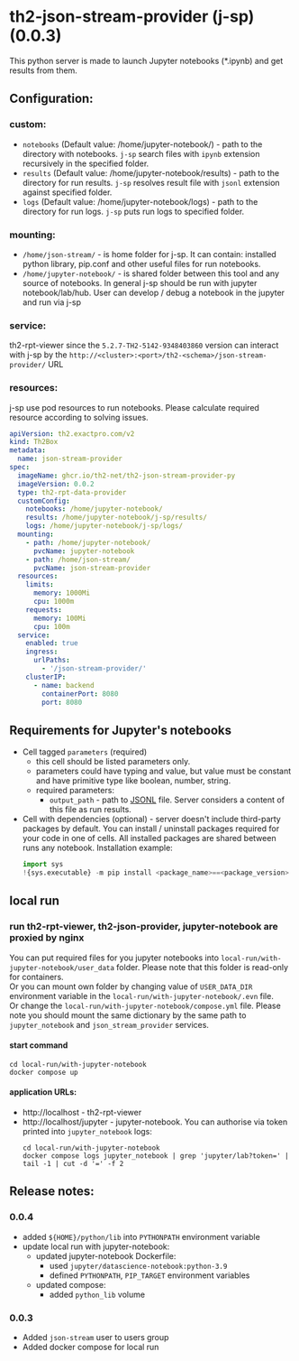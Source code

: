 # th2-json-stream-provider (j-sp) (0.0.3)

This python server is made to launch Jupyter notebooks (*.ipynb) and get results from them.

## Configuration:

### custom:

* `notebooks` (Default value: /home/jupyter-notebook/) - path to the directory with notebooks. `j-sp` search files with `ipynb` extension recursively in the specified folder.
* `results` (Default value: /home/jupyter-notebook/results) - path to the directory for run results. `j-sp` resolves result file with `jsonl` extension against specified folder.
* `logs` (Default value: /home/jupyter-notebook/logs) - path to the directory for run logs. `j-sp` puts run logs to specified folder.

### mounting:

* `/home/json-stream/` - is home folder for j-sp. It can contain: installed python library, pip.conf and other useful files for run notebooks.
* `/home/jupyter-notebook/` - is shared folder between this tool and any source of notebooks.
In general j-sp should be run with jupyter notebook/lab/hub. User can develop / debug a notebook in the jupyter and run via j-sp

### service:

th2-rpt-viewer since the `5.2.7-TH2-5142-9348403860` version can interact with j-sp by the `http://<cluster>:<port>/th2-<schema>/json-stream-provider/` URL

### resources:

j-sp use pod resources to run notebooks. Please calculate required resource according to solving issues.

```yaml
apiVersion: th2.exactpro.com/v2
kind: Th2Box
metadata:
  name: json-stream-provider
spec:
  imageName: ghcr.io/th2-net/th2-json-stream-provider-py
  imageVersion: 0.0.2
  type: th2-rpt-data-provider
  customConfig:
    notebooks: /home/jupyter-notebook/
    results: /home/jupyter-notebook/j-sp/results/
    logs: /home/jupyter-notebook/j-sp/logs/
  mounting:
    - path: /home/jupyter-notebook/
      pvcName: jupyter-notebook
    - path: /home/json-stream/
      pvcName: json-stream-provider
  resources:
    limits:
      memory: 1000Mi
      cpu: 1000m
    requests:
      memory: 100Mi
      cpu: 100m
  service:
    enabled: true
    ingress:
      urlPaths:
        - '/json-stream-provider/'
    clusterIP:
      - name: backend
        containerPort: 8080
        port: 8080
```

## Requirements for Jupyter's notebooks

* Cell tagged `parameters` (required)
  * this cell should be listed parameters only.
  * parameters could have typing and value, but value must be constant and have primitive type like boolean, number, string.
  * required parameters:
    * `output_path` - path to [JSONL](https://jsonlines.org/) file. Server considers a content of this file as run results. 
* Cell with dependencies (optional) - server doesn't include third-party packages by default. 
You can install / uninstall packages required for your code in one of cells. All installed packages are shared between runs any notebook.
Installation example: 
  ``` python
  import sys
  !{sys.executable} -m pip install <package_name>==<package_version>
  ```

## local run

### run th2-rpt-viewer, th2-json-provider, jupyter-notebook are proxied by nginx

You can put required files for you jupyter notebooks into `local-run/with-jupyter-notebook/user_data` folder. Please note that this folder is read-only for containers.<br>
Or you can mount own folder by changing value of `USER_DATA_DIR` environment variable in the `local-run/with-jupyter-notebook/.evn` file.<br>
Or change the `local-run/with-jupyter-notebook/compose.yml` file. Please note you should mount the same dictionary by the same path to `jupyter_notebook` and `json_stream_provider` services.

#### start command
```shell
cd local-run/with-jupyter-notebook
docker compose up
```
#### application URLs:
* http://localhost - th2-rpt-viewer
* http://localhost/jupyter - jupyter-notebook. You can authorise via token printed into `jupyter_notebook` logs:
  ```shell
  cd local-run/with-jupyter-notebook
  docker compose logs jupyter_notebook | grep 'jupyter/lab?token=' | tail -1 | cut -d '=' -f 2
  ```

## Release notes:

### 0.0.4

* added `${HOME}/python/lib` into `PYTHONPATH` environment variable
* update local run with jupyter-notebook:
  * updated jupyter-notebook Dockerfile: 
    * used `jupyter/datascience-notebook:python-3.9`
    * defined `PYTHONPATH`, `PIP_TARGET` environment variables
  * updated compose:
    * added `python_lib` volume

### 0.0.3

* Added `json-stream` user to users group
* Added docker compose for local run